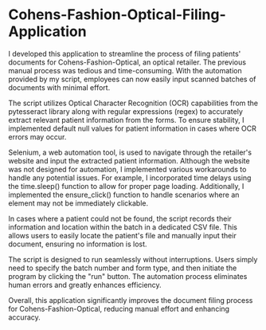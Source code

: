 # Cohens-Fashion-Optical-Filing-Application
I developed this application to streamline the process of filing patients' documents for Cohens-Fashion-Optical, an optical retailer. The previous manual process was tedious and time-consuming. With the automation provided by my script, employees can now easily input scanned batches of documents with minimal effort.

The script utilizes Optical Character Recognition (OCR) capabilities from the pytesseract library along with regular expressions (regex) to accurately extract relevant patient information from the forms. To ensure stability, I implemented default null values for patient information in cases where OCR errors may occur.

Selenium, a web automation tool, is used to navigate through the retailer's website and input the extracted patient information. Although the website was not designed for automation, I implemented various workarounds to handle any potential issues. For example, I incorporated time delays using the time.sleep() function to allow for proper page loading. Additionally, I implemented the ensure_click() function to handle scenarios where an element may not be immediately clickable.

In cases where a patient could not be found, the script records their information and location within the batch in a dedicated CSV file. This allows users to easily locate the patient's file and manually input their document, ensuring no information is lost.

The script is designed to run seamlessly without interruptions. Users simply need to specify the batch number and form type, and then initiate the program by clicking the "run" button. The automation process eliminates human errors and greatly enhances efficiency.

Overall, this application significantly improves the document filing process for Cohens-Fashion-Optical, reducing manual effort and enhancing accuracy.
